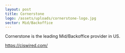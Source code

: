 ```yaml
---
layout: post
title: Cornerstone
logo: /assets/uploads/cornerstone-logo.jpg
sector: Mid/Backoffice
---
```

Cornerstone is the leading Mid/Backoffice provider in US.

https://ciswired.com/